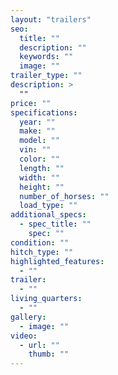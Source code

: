 ```yaml
---
layout: "trailers"
seo:
  title: ""
  description: ""
  keywords: ""
  image: ""
trailer_type: ""
description: >
  ""
price: ""
specifications:
  year: ""
  make: ""
  model: ""
  vin: ""
  color: ""
  length: ""
  width: ""
  height: ""
  number_of_horses: ""
  load_type: ""
additional_specs:
  - spec_title: ""
    spec: ""
condition: ""
hitch_type: ""
highlighted_features:
  - ""
trailer:
  - ""
living_quarters:
  - ""
gallery:
  - image: ""
video:
  - url: ""
    thumb: ""
---
```

